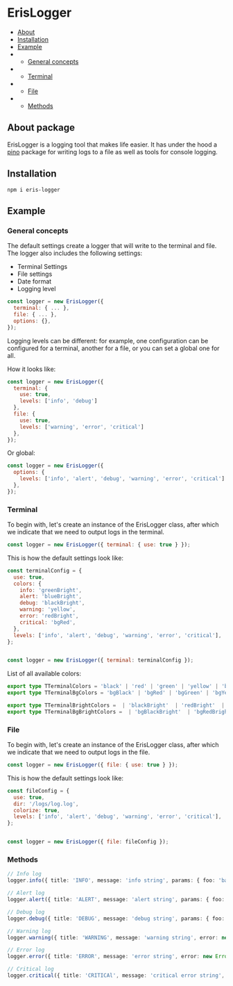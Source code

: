 # ErisLogger 

* [About](#about-package)
* [Installation](#installation)
* [Example](#example)
* - [General concepts](#general-concepts)
* - [Terminal](#terminal)
* - [File](#file)
* - [Methods](#methods)

## About package

ErisLogger is a logging tool that makes life easier. 
It has under the hood a [pino](https://www.npmjs.com/package/pino) package for writing logs to a file 
as well as tools for console logging.

##  Installation

```shell
npm i eris-logger
```

## Example

### General concepts

The default settings create a logger that will write to the terminal and file.
The logger also includes the following settings:

- Terminal Settings
- File settings
- Date format
- Logging level

```js
const logger = new ErisLogger({
  terminal: { ... },
  file: { ... },
  options: {},
});
```

Logging levels can be different: for example,
one configuration can be configured for a terminal,
another for a file, or you can set a global one for all.

How it looks like:

```js
const logger = new ErisLogger({
  terminal: {
    use: true,
    levels: ['info', 'debug']
  },
  file: {
    use: true,
    levels: ['warning', 'error', 'critical']
  },
});
```

Or global: 

```js
const logger = new ErisLogger({
  options: {
    levels: ['info', 'alert', 'debug', 'warning', 'error', 'critical']
  },
});
```

### Terminal

To begin with, let's create an instance of the ErisLogger class,
after which we indicate that we need to output logs in the terminal.

```js
const logger = new ErisLogger({ terminal: { use: true } });
```

This is how the default settings look like:

```js
const terminalConfig = {
  use: true,
  colors: {
    info: 'greenBright',
    alert: 'blueBright',
    debug: 'blackBright',
    warning: 'yellow',
    error: 'redBright',
    critical: 'bgRed',
  },
  levels: ['info', 'alert', 'debug', 'warning', 'error', 'critical'],
};


const logger = new ErisLogger({ terminal: terminalConfig });
```

List of all available colors:

```ts
export type TTerminalColors = 'black' | 'red' | 'green' | 'yellow' | 'blue' | 'magenta' | 'cyan' | 'white';
export type TTerminalBgColors = 'bgBlack' | 'bgRed' | 'bgGreen' | 'bgYellow' | 'bgBlue' | 'bgMagenta' | 'bgCyan' | 'bgWhite';

export type TTerminalBrightColors =  | 'blackBright'  | 'redBright'  | 'greenBright'  | 'yellowBright'  | 'blueBright'  | 'magentaBright'  | 'cyanBright'  | 'whiteBright';
export type TTerminalBgBrightColors =  | 'bgBlackBright'  | 'bgRedBright'  | 'bgGreenBright'  | 'bgYellowBright'  | 'bgBlueBright'  | 'bgMagentaBright'  | 'bgCyanBright'  | 'bgWhiteBright';
```

### File

To begin with, let's create an instance of the ErisLogger class,
after which we indicate that we need to output logs in the file.

```js
const logger = new ErisLogger({ file: { use: true } });
```

This is how the default settings look like:

```js
const fileConfig = {
  use: true,
  dir: '/logs/log.log',
  colorize: true,
  levels: ['info', 'alert', 'debug', 'warning', 'error', 'critical'],
};


const logger = new ErisLogger({ file: fileConfig });
```

### Methods

```ts
// Info log
logger.info({ title: 'INFO', message: 'info string', params: { foo: 'bar' } });

// Alert log
logger.alert({ title: 'ALERT', message: 'alert string', params: { foo: 'bar' } });

// Debug log
logger.debug({ title: 'DEBUG', message: 'debug string', params: { foo: 'bar' } });

// Warning log
logger.warning({ title: 'WARNING', message: 'warning string', error: new Error('Some warning') });

// Error log
logger.error({ title: 'ERROR', message: 'error string', error: new Error('Some error') });

// Critical log
logger.critical({ title: 'CRITICAl', message: 'critical error string', error: new Error('Some critical error') });
```
